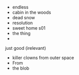 - endless
- cabin in the woods
- dead snow
- resolution
- sweet home s01
- the thing 
- 

just good (irelevant)
- killer clowns from outer space 
- From
- the blob
